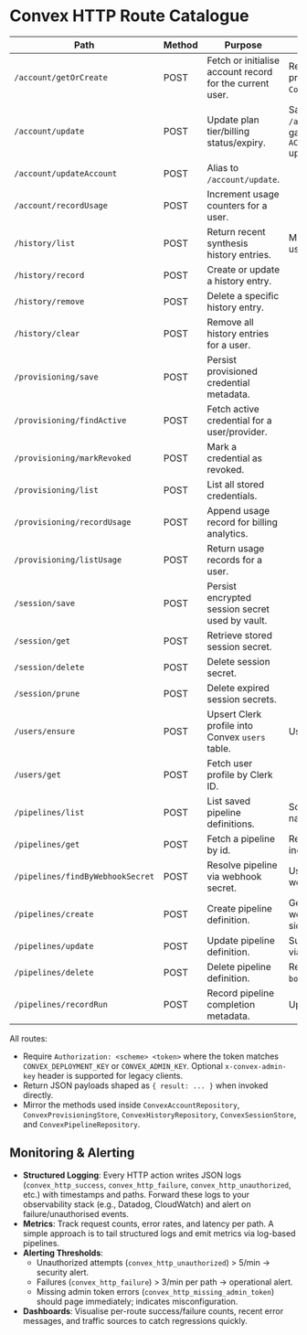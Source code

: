 # Convex HTTP Route Catalogue

| Path | Method | Purpose | Notes |
|------|--------|---------|-------|
| `/account/getOrCreate` | POST | Fetch or initialise account record for the current user. | Requires admin token; proxied by `ConvexAccountRepository`. |
| `/account/update` | POST | Update plan tier/billing status/expiry. | Same handler as `/account/updateAccount`; gated by `ACCOUNT_UPDATE_SECRET` upstream. |
| `/account/updateAccount` | POST | Alias to `/account/update`. | |
| `/account/recordUsage` | POST | Increment usage counters for a user. | |
| `/history/list` | POST | Return recent synthesis history entries. | Max 200 entries per user. |
| `/history/record` | POST | Create or update a history entry. | |
| `/history/remove` | POST | Delete a specific history entry. | |
| `/history/clear` | POST | Remove all history entries for a user. | |
| `/provisioning/save` | POST | Persist provisioned credential metadata. | |
| `/provisioning/findActive` | POST | Fetch active credential for a user/provider. | |
| `/provisioning/markRevoked` | POST | Mark a credential as revoked. | |
| `/provisioning/list` | POST | List all stored credentials. | |
| `/provisioning/recordUsage` | POST | Append usage record for billing analytics. | |
| `/provisioning/listUsage` | POST | Return usage records for a user. | |
| `/session/save` | POST | Persist encrypted session secret used by vault. | |
| `/session/get` | POST | Retrieve stored session secret. | |
| `/session/delete` | POST | Delete session secret. | |
| `/session/prune` | POST | Delete expired session secrets. | |
| `/users/ensure` | POST | Upsert Clerk profile into Convex `users` table. | Used by `/api/auth/sync`. |
| `/users/get` | POST | Fetch user profile by Clerk ID. | |
| `/pipelines/list` | POST | List saved pipeline definitions. | Sorted alphabetically by name. |
| `/pipelines/get` | POST | Fetch a pipeline by id. | Returns full definition including secret. |
| `/pipelines/findByWebhookSecret` | POST | Resolve pipeline via webhook secret. | Used by inbound webhook runner. |
| `/pipelines/create` | POST | Create pipeline definition. | Generates ids and webhook secrets server-side. |
| `/pipelines/update` | POST | Update pipeline definition. | Supports secret rotation via `rotateSecret`. |
| `/pipelines/delete` | POST | Delete pipeline definition. | Returns `{ result: boolean }`. |
| `/pipelines/recordRun` | POST | Record pipeline completion metadata. | Updates `lastRunAt`. |

All routes:
- Require `Authorization: <scheme> <token>` where the token matches `CONVEX_DEPLOYMENT_KEY` or `CONVEX_ADMIN_KEY`. Optional `x-convex-admin-key` header is supported for legacy clients.
- Return JSON payloads shaped as `{ result: ... }` when invoked directly.
- Mirror the methods used inside `ConvexAccountRepository`, `ConvexProvisioningStore`, `ConvexHistoryRepository`, `ConvexSessionStore`, and `ConvexPipelineRepository`.

## Monitoring & Alerting
- **Structured Logging**: Every HTTP action writes JSON logs (`convex_http_success`, `convex_http_failure`, `convex_http_unauthorized`, etc.) with timestamps and paths. Forward these logs to your observability stack (e.g., Datadog, CloudWatch) and alert on failure/unauthorised events.
- **Metrics**: Track request counts, error rates, and latency per path. A simple approach is to tail structured logs and emit metrics via log-based pipelines.
- **Alerting Thresholds**:
  - Unauthorized attempts (`convex_http_unauthorized`) > 5/min → security alert.
  - Failures (`convex_http_failure`) > 3/min per path → operational alert.
  - Missing admin token errors (`convex_http_missing_admin_token`) should page immediately; indicates misconfiguration.
- **Dashboards**: Visualise per-route success/failure counts, recent error messages, and traffic sources to catch regressions quickly.
